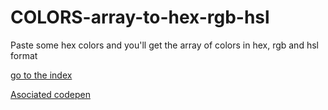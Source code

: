 # COLORS-array-to-hex-rgb-hsl
Paste some hex colors and you'll get the array of colors in hex, rgb and hsl format

[go to the index](https://enxaneta.github.io/COLORS-array-to-hex-rgb-hsl/index.html)

[Asociated codepen](https://codepen.io/enxaneta/pen/85be2a15ae01aeb2fb90a34747e9dd88)
